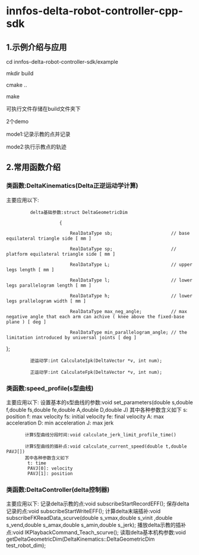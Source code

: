 # innfos-delta-robot-controller-cpp-sdk


## 1.示例介绍与应用
cd innfos-delta-robot-controller-sdk/example

mkdir build

cmake ..

make

可执行文件存储在build文件夹下

2个demo

mode1:记录示教的点并记录

mode2:执行示教点的轨迹


## 2.常用函数介绍
### 类函数:DeltaKinematics(Delta正逆运动学计算)
主要应用以下:

             delta基础参数:struct DeltaGeometricDim

                       	{

                       		RealDataType sb;					  // base equilateral triangle side [ mm ]

                       		RealDataType sp;					  // platform equilateral triangle side [ mm ]

                       		RealDataType L;						  // upper legs length [ mm ]

                       		RealDataType l;						  // lower legs parallelogram length [ mm ]

                       		RealDataType h;						  // lower legs prallelogram width [ mm ]

                       		RealDataType max_neg_angle;			  // max negative angle that each arm can achive ( knee above the fixed-base plane ) [ deg ]

                       		RealDataType min_parallelogram_angle; // the limitation introduced by universal joints [ deg ]
                       	
};
             
             逆运动学:int CalculateIpk(DeltaVector *v, int num);

             正运动学:int CalculateFpk(DeltaVector *v, int num);



### 类函数:speed_profile(s型曲线)
主要应用以下:
            设置基本的s型曲线的参数:void set_parameters(double s,double f,double fs,double fe,double A,double D,double J)
            其中各种参数含义如下
            s:   position
            f:   max velocity
            fs:  initial velocity
            fe:  final velocity
            A:   max acceleration
            D:   min acceleration
            J:   max jerk


           计算S型曲线分段时间:void calculate_jerk_limit_profile_time()

           计算S型曲线的插补点:void calculate_current_speed(double t,double PAVJ[])
           其中各种参数含义如下
            t: time
            PAVJ[0]: velocity
            PAVJ[1]: position




### 类函数:DeltaController(delta控制器)
主要应用以下:
           记录delta示教的点:void subscribeStartRecordEFF();
           保存delta记录的点:void subscribeStartWriteEFF();
           计算delta末端插补:void subscribeFKReadData_scurve(double s_vmax,double s_vinit ,double s_vend,double s_amax,double s_amin,double s_jerk);
           播放delta示教的插补点:void IKPlaybackCommand_Teach_scurve();
           读取delta基本机构参数:void getDeltaGeometricDim(DeltaKinematics<double>::DeltaGeometricDim test_robot_dim);







